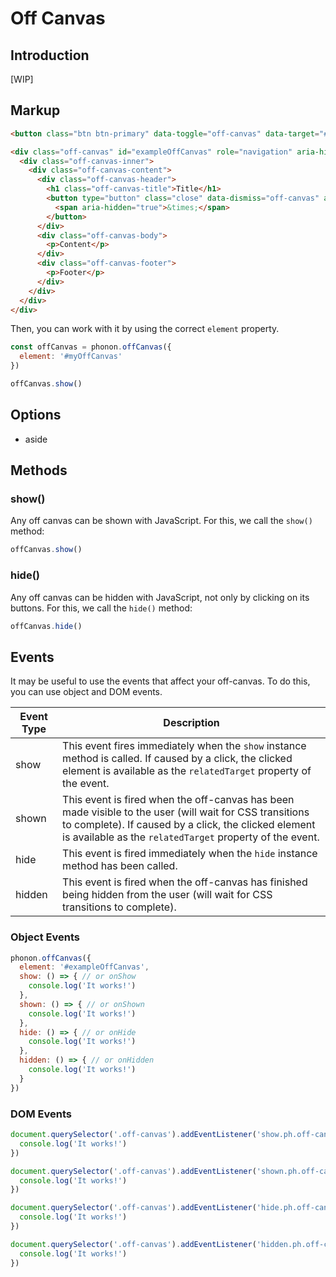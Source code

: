 # Off Canvas

## Introduction

[WIP]

## Markup

```html
<button class="btn btn-primary" data-toggle="off-canvas" data-target="#exampleOffCanvas">Launch demo off-canvas</button>

<div class="off-canvas" id="exampleOffCanvas" role="navigation" aria-hidden="true" aria-labelledby="exampleOffCanvasTitle">
  <div class="off-canvas-inner">
    <div class="off-canvas-content">
      <div class="off-canvas-header">
        <h1 class="off-canvas-title">Title</h1>
        <button type="button" class="close" data-dismiss="off-canvas" aria-label="Close">
          <span aria-hidden="true">&times;</span>
        </button>
      </div>
      <div class="off-canvas-body">
        <p>Content</p>
      </div>
      <div class="off-canvas-footer">
        <p>Footer</p>
      </div>
    </div>
  </div>
</div>
```

Then, you can work with it by using the correct `element` property.

```js
const offCanvas = phonon.offCanvas({
  element: '#myOffCanvas'
})

offCanvas.show()
```

## Options

- aside

## Methods

### show()

Any off canvas can be shown with JavaScript. For this, we call the `show()` method:

```js
offCanvas.show()
```


### hide()

Any off canvas can be hidden with JavaScript, not only by clicking on its buttons. For this, we call the `hide()` method:

```js
offCanvas.hide()
```


## Events

It may be useful to use the events that affect your off-canvas.
To do this, you can use object and DOM events.


|     Event Type     |     Description      |
|--------------------|----------------------|
|  show    |   This event fires immediately when the <code>show</code> instance method is called. If caused by a click, the clicked element is available as the <code>relatedTarget</code> property of the event.   |
|  shown   |  This event is fired when the off-canvas has been made visible to the user (will wait for CSS transitions to complete). If caused by a click, the clicked element is available as the <code>relatedTarget</code> property of the event.    |
|  hide    |    This event is fired immediately when the <code>hide</code> instance method has been called.   |
|  hidden  |   This event is fired when the off-canvas has finished being hidden from the user (will wait for CSS transitions to complete).    |


### Object Events

```js
phonon.offCanvas({
  element: '#exampleOffCanvas',
  show: () => { // or onShow
    console.log('It works!')
  },
  shown: () => { // or onShown
    console.log('It works!')
  },
  hide: () => { // or onHide
    console.log('It works!')
  },
  hidden: () => { // or onHidden
    console.log('It works!')
  }
})
```

### DOM Events

```js
document.querySelector('.off-canvas').addEventListener('show.ph.off-canvas', () => {
  console.log('It works!')
})

document.querySelector('.off-canvas').addEventListener('shown.ph.off-canvas', () => {
  console.log('It works!')
})

document.querySelector('.off-canvas').addEventListener('hide.ph.off-canvas', () => {
  console.log('It works!')
})

document.querySelector('.off-canvas').addEventListener('hidden.ph.off-canvas', () => {
  console.log('It works!')
})
```
